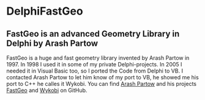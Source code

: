 # DelphiFastGeo
## FastGeo is an advanced Geometry Library in Delphi by Arash Partow  
FastGeo is a huge and fast geometry library invented by Arash Partow in 1997. 
In 1998 I used it in some of my private Delphi-projects. In 2005 I needed it in Visual Basic too, so I 
ported the Code from Delphi to VB. I contacted Arash Partow to let him know of my port to VB, he showed 
me his port to C++ he calles it Wykobi. You can find [Arash Partow](https://github.com/ArashPartow/) and his projects [FastGeo](https://github.com/ArashPartow/fastgeo) and [Wykobi]((https://github.com/ArashPartow/wykobi))
on GitHub.